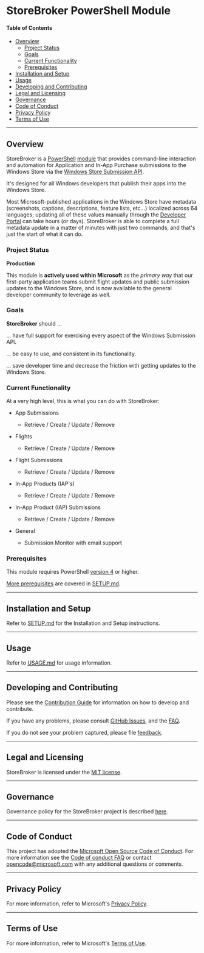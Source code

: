 # StoreBroker PowerShell Module

#### Table of Contents

* [Overview](#overview)
    *   [Project Status](#project-status)
    *   [Goals](#goals)
    *   [Current Functionality](#current-functionality)
    *   [Prerequisites](#prerequisites)
*   [Installation and Setup](#installation-and-setup)
*   [Usage](#usage)
*   [Developing and Contributing](#developing-and-contributing)
*   [Legal and Licensing](#legal-and-licensing)
*   [Governance](#governance)
*   [Code of Conduct](#code-of-conduct)
*   [Privacy Policy](#privacy-policy)
*   [Terms of Use](#terms-of-use)

----------

## Overview

StoreBroker is a [PowerShell](https://microsoft.com/powershell) [module](https://technet.microsoft.com/en-us/library/dd901839.aspx)
that provides command-line interaction and automation for Application and In-App Purchase
submissions to the Windows Store via the
[Windows Store Submission API](https://msdn.microsoft.com/windows/uwp/monetize/create-and-manage-submissions-using-windows-store-services).

It's designed for all Windows developers that publish their apps into the Windows Store.

Most Microsoft-published applications in the Windows Store have metadata (screenshots, captions,
descriptions, feature lists, etc...) localized across 64 languages; updating all of these values
manually through the [Developer Portal](https://partner.microsoft.com) can take hours (or days).
StoreBroker is able to complete a full metadata update in a matter of minutes with just two
commands, and that's just the start of what it can do.

### Project Status

**Production**

This module is **actively used within Microsoft** as the _primary way_ that our first-party
application teams submit flight updates and public submission updates to the Windows Store,
and is now available to the general developer community to leverage as well.

### Goals

**StoreBroker** should ...

... have full support for exercising every aspect of the Windows Submission API.

... be easy to use, and consistent in its functionality.

... save developer time and decrease the friction with getting updates to the Windows Store.

### Current Functionality

At a very high level, this is what you can do with StoreBroker:

 - App Submissions
    - Retrieve / Create / Update / Remove

 - Flights
    - Retrieve / Create / Update / Remove

 - Flight Submissions
    - Retrieve / Create / Update / Remove

 - In-App Products (IAP's)
    - Retrieve / Create / Update / Remove

 - In-App Product (IAP) Submissions
    - Retrieve / Create / Update / Remove

 - General
    - Submission Monitor with email support

### Prerequisites

This module requires PowerShell [version 4](https://en.wikipedia.org/wiki/PowerShell#PowerShell_4.0)
or higher.

[More prerequisites](Documentation/SETUP.md#prerequisites) are covered in
[SETUP.md](Documentation/SETUP.md#prerequisites).

----------

## Installation and Setup

Refer to [SETUP.md](Documentation/SETUP.md) for the Installation and Setup instructions.

----------

## Usage

Refer to [USAGE.md](Documentation/USAGE.md) for usage information.

----------

## Developing and Contributing

Please see the [Contribution Guide](CONTRIBUTING.md) for information on how to develop and
contribute.

If you have any problems, please consult [GitHub Issues](https://github.com/Microsoft/StoreBroker/issues),
and the [FAQ](Documentation/USAGE.md#faq).

If you do not see your problem captured, please file [feedback](CONTRIBUTING.md#feedback).

----------

## Legal and Licensing

StoreBroker is licensed under the [MIT license](LICENSE).

-------------------

## Governance

Governance policy for the StoreBroker project is described [here](Documentation/GOVERNANCE.md).

----------

## Code of Conduct

This project has adopted the [Microsoft Open Source Code of Conduct](https://opensource.microsoft.com/codeofconduct/).
For more information see the [Code of conduct FAQ](https://opensource.microsoft.com/codeofconduct/faq/)
or contact [opencode@microsoft.com](mailto:opencode@microsoft.com) with any additional questions
or comments.

----------

## Privacy Policy

For more information, refer to Microsoft's [Privacy Policy](https://go.microsoft.com/fwlink/?LinkID=521839).

----------

## Terms of Use

For more information, refer to Microsoft's [Terms of Use](https://www.microsoft.com/en-us/legal/intellectualproperty/copyright/default.aspx).
